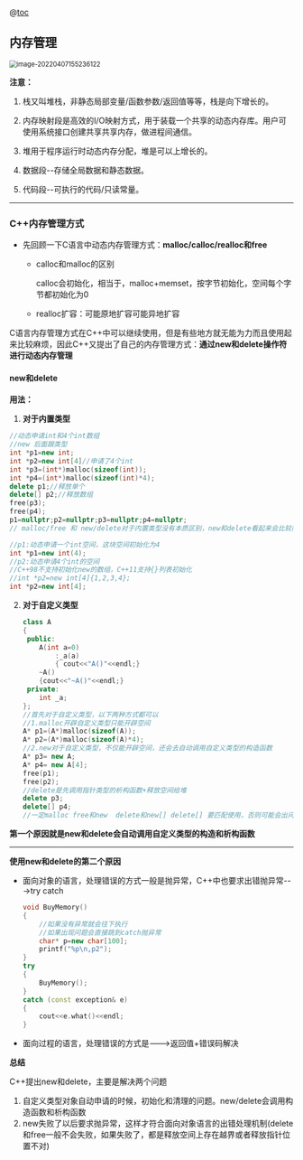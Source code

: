 @[toc](目录)

## 内存管理

<img src="C:/Users/yangyr0206/AppData/Roaming/Typora/typora-user-images/image-20220407155236122.png" alt="image-20220407155236122" style="zoom: 80%;" />

**注意：**

1. 栈又叫堆栈，非静态局部变量/函数参数/返回值等等，栈是向下增长的。

2. 内存映射段是高效的I/O映射方式，用于装载一个共享的动态内存库。用户可使用系统接口创建共享共享内存，做进程间通信。

3. 堆用于程序运行时动态内存分配，堆是可以上增长的。

4. 数据段--存储全局数据和静态数据。

5. 代码段--可执行的代码/只读常量。  

---

### C++内存管理方式

* 先回顾一下C语言中动态内存管理方式：**malloc/calloc/realloc和free**

  * calloc和malloc的区别

    calloc会初始化，相当于，malloc+memset，按字节初始化，空间每个字节都初始化为0

  * realloc扩容：可能原地扩容可能异地扩容

C语言内存管理方式在C++中可以继续使用，但是有些地方就无能为力而且使用起来比较麻烦，因此C++又提出了自己的内存管理方式：**通过new和delete操作符进行动态内存管理**

#### new和delete

**用法：**

1. **对于内置类型**

```c++
//动态申请int和4个int数组
//new 后面跟类型
int *p1=new int;
int *p2=new int[4]//申请了4个int
int *p3=(int*)malloc(sizeof(int));
int *p4=(int*)malloc(sizeof(int)*4);
delete p1;//释放单个
delete[] p2;//释放数组
free(p3);
free(p4);
p1=nullptr;p2=nullptr;p3=nullptr;p4=nullptr;
// malloc/free 和 new/delete对于内置类型没有本质区别，new和delete看起来会比较简洁
```

```c++
//p1:动态申请一个int空间，这块空间初始化为4
int *p1=new int(4);
//p2:动态申请4个int的空间
//C++98不支持初始化new的数组，C++11支持{}列表初始化
//int *p2=new int[4]{1,2,3,4};
int *p2=new int[4];
```

2. **对于自定义类型**

   ```c++
   class A
   {
    public:
       A(int a=0)
           :_a(a)
           { cout<<"A()"<<endl;}
       ~A()
       {cout<<"~A()"<<endl;}
    private:
       int _a;
   };
   //首先对于自定义类型，以下两种方式都可以
   //1.malloc开辟自定义类型只能开辟空间
   A* p1=(A*)malloc(sizeof(A));
   A* p2=(A*)malloc(sizeof(A)*4);
   //2.new对于自定义类型，不仅能开辟空间，还会去自动调用自定义类型的构造函数
   A* p3= new A;
   A* p4= new A[4];
   free(p1);
   free(p2);
   //delete是先调用指针类型的析构函数+释放空间给堆
   delete p3;
   delete[] p4;
   //一定malloc free和new  delete和new[] delete[] 要匹配使用，否则可能会出问题
   ```

**第一个原因就是new和delete会自动调用自定义类型的构造和析构函数**

---

**使用new和delete的第二个原因**

* 面向对象的语言，处理错误的方式一般是抛异常，C++中也要求出错抛异常--->try catch

  ```c++
  void BuyMemory()
  {
      //如果没有异常就会往下执行
      //如果出现问题会直接跳到catch抛异常
      char* p=new char[100];
      printf("%p\n,p2");
  }
  try
  {
      BuyMemory();
  }
  catch (const exception& e)
  {
      cout<<e.what()<<endl;
  }
  ```

* 面向过程的语言，处理错误的方式是--->返回值+错误码解决

**总结**

C++提出new和delete，主要是解决两个问题

1. 自定义类型对象自动申请的时候，初始化和清理的问题。new/delete会调用构造函数和析构函数
2. new失败了以后要求抛异常，这样才符合面向对象语言的出错处理机制(delete和free一般不会失败，如果失败了，都是释放空间上存在越界或者释放指针位置不对)

